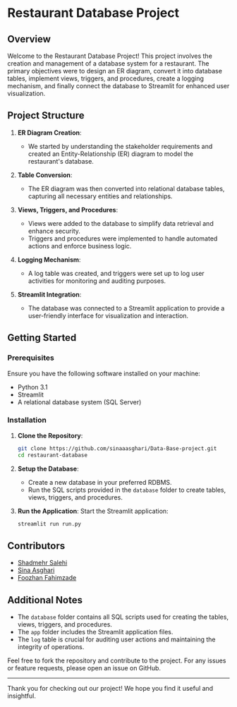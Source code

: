 # Restaurant Database Project

## Overview

Welcome to the Restaurant Database Project! This project involves the creation and management of a database system for a restaurant. The primary objectives were to design an ER diagram, convert it into database tables, implement views, triggers, and procedures, create a logging mechanism, and finally connect the database to Streamlit for enhanced user visualization.

## Project Structure

1. **ER Diagram Creation**: 
    - We started by understanding the stakeholder requirements and created an Entity-Relationship (ER) diagram to model the restaurant's database.
  
2. **Table Conversion**:
    - The ER diagram was then converted into relational database tables, capturing all necessary entities and relationships.

3. **Views, Triggers, and Procedures**:
    - Views were added to the database to simplify data retrieval and enhance security.
    - Triggers and procedures were implemented to handle automated actions and enforce business logic.
  
4. **Logging Mechanism**:
    - A log table was created, and triggers were set up to log user activities for monitoring and auditing purposes.

5. **Streamlit Integration**:
    - The database was connected to a Streamlit application to provide a user-friendly interface for visualization and interaction.

## Getting Started

### Prerequisites

Ensure you have the following software installed on your machine:
- Python 3.1
- Streamlit
- A relational database system (SQL Server)

### Installation

1. **Clone the Repository**:
    ```bash
    git clone https://github.com/sinaaasghari/Data-Base-project.git
    cd restaurant-database
    ```
2. **Setup the Database**:
    - Create a new database in your preferred RDBMS.
    - Run the SQL scripts provided in the `database` folder to create tables, views, triggers, and procedures.

3. **Run the Application**:
    Start the Streamlit application:
    ```bash
    streamlit run run.py
    ```

## Contributors

- [Shadmehr Salehi](https://github.com/shadmehr-salehi)
- [Sina Asghari](https://github.com/sinaaasghari)
- [Foozhan Fahimzade](https://github.com/FoozhanFahimzade)

## Additional Notes

- The `database` folder contains all SQL scripts used for creating the tables, views, triggers, and procedures.
- The `app` folder includes the Streamlit application files.
- The `log` table is crucial for auditing user actions and maintaining the integrity of operations.

Feel free to fork the repository and contribute to the project. For any issues or feature requests, please open an issue on GitHub.

---

Thank you for checking out our project! We hope you find it useful and insightful.
